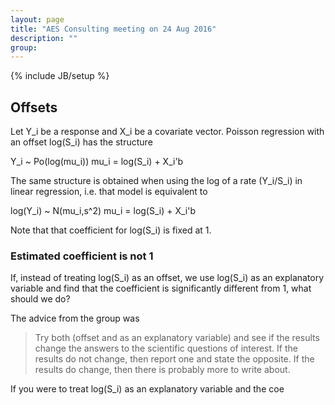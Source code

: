 ```yaml
---
layout: page
title: "AES Consulting meeting on 24 Aug 2016"
description: ""
group: 
---
```

{% include JB/setup %}

## Offsets

Let Y_i be a response and X_i be a covariate vector. 
Poisson regression with an offset log(S_i) has the structure

Y_i ~ Po(log(mu_i))
mu_i = log(S_i) + X_i'b

The same structure is obtained when using the log of a rate (Y_i/S_i) in linear regression, i.e. that model is equivalent to

log(Y_i) ~ N(mu_i,s^2) 
mu_i = log(S_i) + X_i'b

Note that that coefficient for log(S_i) is fixed at 1. 

### Estimated coefficient is not 1

If, instead of treating log(S_i) as an offset, we use log(S_i) as an explanatory variable and find that the coefficient is significantly different from 1, what should we do?

The advice from the group was 

> Try both (offset and as an explanatory variable) and see if the results change the answers to the scientific questions of interest. If the results do not change, then report one and state the opposite. If the results do change, then there is probably more to write about. 


  


If you were to treat log(S_i) as an explanatory variable and the coe